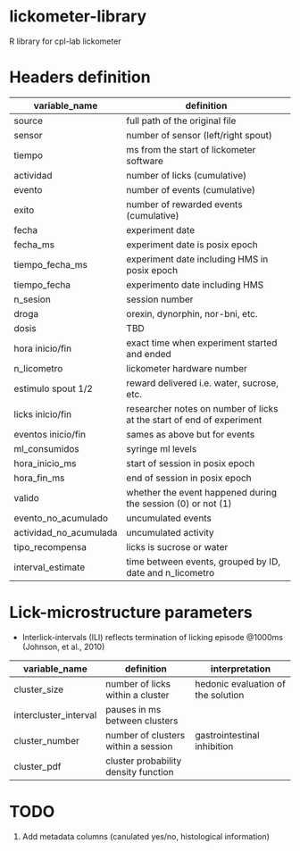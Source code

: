 # lickometer-library
R library for cpl-lab lickometer

# Headers definition

| variable_name | definition |
| --- | --- |
| source | full path of the original file |
| sensor | number of sensor (left/right spout) |
| tiempo | ms from the start of lickometer software |
| actividad | number of licks (cumulative) |
| evento | number of events (cumulative) |
| exito | number of rewarded events (cumulative) |
| fecha | experiment date |
| fecha_ms | experiment date is posix epoch |
| tiempo_fecha_ms | experiment date including HMS in posix epoch |
| tiempo_fecha | experimento date including HMS
| n_sesion | session number |
| droga | orexin, dynorphin, nor-bni, etc. |
| dosis | TBD |
| hora inicio/fin | exact time when experiment started and ended |
| n_licometro | lickometer hardware number |
| estimulo spout 1/2 | reward delivered i.e. water, sucrose, etc. |
| licks inicio/fin | researcher notes on number of licks at the start of end of experiment |
| eventos inicio/fin | sames as above but for events |
| ml_consumidos | syringe ml levels |
| hora_inicio_ms | start of session in posix epoch |
| hora_fin_ms | end of session in posix epoch |
| valido | whether the event happened during the session (0) or not (1) |
| evento_no_acumulado | uncumulated events |
| actividad_no_acumulada | uncumulated activity |
| tipo_recompensa | licks is sucrose or water |
| interval_estimate | time between events, grouped by ID, date and n_licometro |

# Lick-microstructure parameters

- Interlick-intervals (ILI) reflects termination of licking episode @1000ms (Johnson, et al., 2010)

| variable_name         | definition                           | interpretation                     |
| ---                   | ---                                  | ---                                |
| cluster_size          | number of licks within a cluster     | hedonic evaluation of the solution |
| intercluster_interval | pauses in ms between clusters        |                                    |
| cluster_number        | number of clusters within a session  | gastrointestinal inhibition        |
| cluster_pdf           | cluster probability density function |                                    |


# TODO

1. Add metadata columns (canulated yes/no, histological information)



